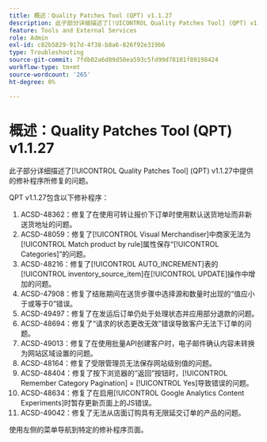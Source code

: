 ```yaml
---
title: 概述：Quality Patches Tool (QPT) v1.1.27
description: 此子部分详细描述了[!UICONTROL Quality Patches Tool] (QPT) v1.1.27中提供的修补程序所修复的问题。
feature: Tools and External Services
role: Admin
exl-id: c82b5829-917d-4f38-b8a6-826f92e319b6
type: Troubleshooting
source-git-commit: 7fdb02a6d89d50ea593c5fd99d78101f89198424
workflow-type: tm+mt
source-wordcount: '265'
ht-degree: 0%

---
```


# 概述：Quality Patches Tool (QPT) v1.1.27

此子部分详细描述了[!UICONTROL Quality Patches Tool] (QPT) v1.1.27中提供的修补程序所修复的问题。

QPT v1.1.27包含以下修补程序：

1. ACSD-48362：修复了在使用可转让报价下订单时使用默认送货地址而非新送货地址的问题。
1. ACSD-48059：修复了[!UICONTROL Visual Merchandiser]中商家无法为[!UICONTROL Match product by rule]属性保存“[!UICONTROL Categories]”的问题。
1. ACSD-48216：修复了[!UICONTROL AUTO_INCREMENT]表的[!UICONTROL inventory_source_item]在[!UICONTROL UPDATE]操作中增加的问题。
1. ACSD-47908：修复了结账期间在送货步骤中选择源和数量时出现的“值应小于或等于0”错误。
1. ACSD-49497：修复了在发运后订单仍处于处理状态并应用部分退款的问题。
1. ACSD-48694：修复了“请求的状态更改无效”错误导致客户无法下订单的问题。
1. ACSD-49013：修复了在使用批量API创建客户时，电子邮件确认内容未转换为网站区域设置的问题。
1. ACSD-48164：修复了受限管理员无法保存网站级别值的问题。
1. ACSD-48404：修复了按下浏览器的“返回”按钮时，[!UICONTROL Remember Category Pagination] = [!UICONTROL Yes]导致错误的问题。
1. ACSD-48634：修复了在启用[!UICONTROL Google Analytics Content Experiments]时暂存更新页面上的JS错误。
1. ACSD-49042：修复了无法从店面订购具有无限延交订单的产品的问题。

使用左侧的菜单导航到特定的修补程序页面。
